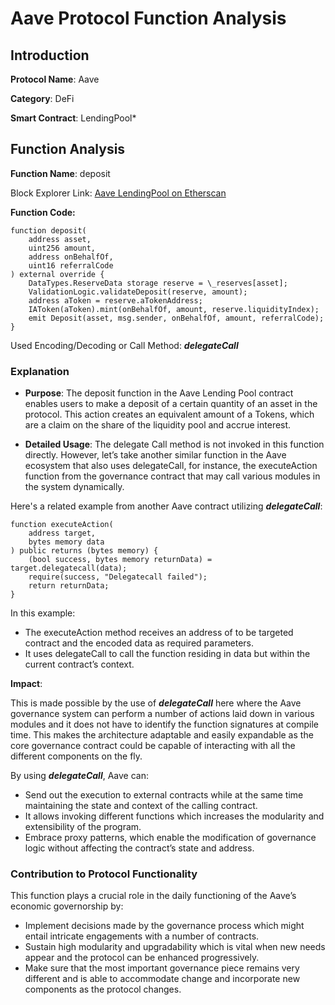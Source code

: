 # Aave Protocol Function Analysis

## Introduction

**Protocol Name**: Aave

**Category**: DeFi

**Smart Contract**: LendingPool\*

## Function Analysis

**Function Name**: deposit

Block Explorer Link: [Aave LendingPool on Etherscan](https://etherscan.io/address/0x398ec7346dcd622edc5ae82352f02be94c62d119)

**Function Code:**

```solidity
function deposit(
    address asset,
    uint256 amount,
    address onBehalfOf,
    uint16 referralCode
) external override {
    DataTypes.ReserveData storage reserve = \_reserves[asset];
    ValidationLogic.validateDeposit(reserve, amount);
    address aToken = reserve.aTokenAddress;
    IAToken(aToken).mint(onBehalfOf, amount, reserve.liquidityIndex);
    emit Deposit(asset, msg.sender, onBehalfOf, amount, referralCode);
}
```

Used Encoding/Decoding or Call Method: **_delegateCall_**

### Explanation

- **Purpose**: The deposit function in the Aave Lending Pool contract enables users to make a deposit of a certain quantity of an asset in the protocol. This action creates an equivalent amount of a Tokens, which are a claim on the share of the liquidity pool and accrue interest.

- **Detailed Usage**: The delegate Call method is not invoked in this function directly. However, let’s take another similar function in the Aave ecosystem that also uses delegateCall, for instance, the executeAction function from the governance contract that may call various modules in the system dynamically.

Here's a related example from another Aave contract utilizing **_delegateCall_**:

```
function executeAction(
    address target,
    bytes memory data
) public returns (bytes memory) {
    (bool success, bytes memory returnData) = target.delegatecall(data);
    require(success, "Delegatecall failed");
    return returnData;
}
```

In this example:

- The executeAction method receives an address of to be targeted contract and the encoded data as required parameters.
- It uses delegateCall to call the function residing in data but within the current contract’s context.

**Impact**:

This is made possible by the use of **_delegateCall_** here where the Aave governance system can perform a number of actions laid down in various modules and it does not have to identify the function signatures at compile time. This makes the architecture adaptable and easily expandable as the core governance contract could be capable of interacting with all the different components on the fly.

By using **_delegateCall_**, Aave can:

- Send out the execution to external contracts while at the same time maintaining the state and context of the calling contract.
- It allows invoking different functions which increases the modularity and extensibility of the program.
- Embrace proxy patterns, which enable the modification of governance logic without affecting the contract’s state and address.

### Contribution to Protocol Functionality

This function plays a crucial role in the daily functioning of the Aave’s economic governorship by:

- Implement decisions made by the governance process which might entail intricate engagements with a number of contracts.
- Sustain high modularity and upgradability which is vital when new needs appear and the protocol can be enhanced progressively.
- Make sure that the most important governance piece remains very different and is able to accommodate change and incorporate new components as the protocol changes.
